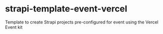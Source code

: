 # strapi-template-event-vercel
Template to create Strapi projects pre-configured for event using the Vercel Event kit
